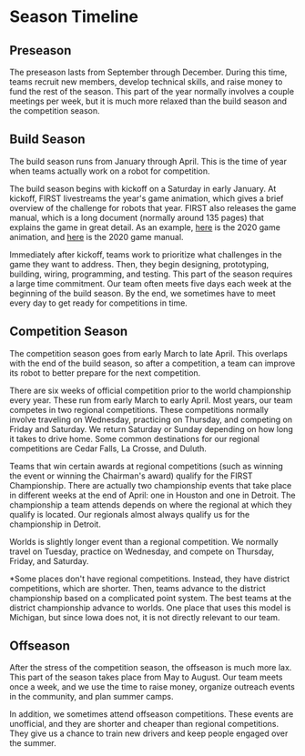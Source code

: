 # Season Timeline

## Preseason <a href="#preseason" id="preseason"></a>

The preseason lasts from September through December. During this time, teams recruit new members, develop technical skills, and raise money to fund the rest of the season. This part of the year normally involves a couple meetings per week, but it is much more relaxed than the build season and the competition season.

## Build Season <a href="#build-season" id="build-season"></a>

The build season runs from January through April. This is the time of year when teams actually work on a robot for competition.

The build season begins with kickoff on a Saturday in early January. At kickoff, FIRST livestreams the year's game animation, which gives a brief overview of the challenge for robots that year. FIRST also releases the game manual, which is a long document (normally around 135 pages) that explains the game in great detail. As an example, [here](https://youtu.be/gmiYWTmFRVE) is the 2020 game animation, and [here](https://firstfrc.blob.core.windows.net/frc2020/Manual/2020FRCGameSeasonManual.pdf) is the 2020 game manual.

Immediately after kickoff, teams work to prioritize what challenges in the game they want to address. Then, they begin designing, prototyping, building, wiring, programming, and testing. This part of the season requires a large time commitment. Our team often meets five days each week at the beginning of the build season. By the end, we sometimes have to meet every day to get ready for competitions in time.

## Competition Season <a href="#competition-season" id="competition-season"></a>

The competition season goes from early March to late April. This overlaps with the end of the build season, so after a competition, a team can improve its robot to better prepare for the next competition.

There are six weeks of official competition prior to the world championship every year. These run from early March to early April. Most years, our team competes in two regional competitions. These competitions normally involve traveling on Wednesday, practicing on Thursday, and competing on Friday and Saturday. We return Saturday or Sunday depending on how long it takes to drive home. Some common destinations for our regional competitions are Cedar Falls, La Crosse, and Duluth.

Teams that win certain awards at regional competitions (such as winning the event or winning the Chairman's award) qualify for the FIRST Championship. There are actually two championship events that take place in different weeks at the end of April: one in Houston and one in Detroit. The championship a team attends depends on where the regional at which they qualify is located. Our regionals almost always qualify us for the championship in Detroit.

Worlds is slightly longer event than a regional competition. We normally travel on Tuesday, practice on Wednesday, and compete on Thursday, Friday, and Saturday.

\*Some places don't have regional competitions. Instead, they have district competitions, which are shorter. Then, teams advance to the district championship based on a complicated point system. The best teams at the district championship advance to worlds. One place that uses this model is Michigan, but since Iowa does not, it is not directly relevant to our team.

## Offseason <a href="#offseason" id="offseason"></a>

After the stress of the competition season, the offseason is much more lax. This part of the season takes place from May to August. Our team meets once a week, and we use the time to raise money, organize outreach events in the community, and plan summer camps.

In addition, we sometimes attend offseason competitions. These events are unofficial, and they are shorter and cheaper than regional competitions. They give us a chance to train new drivers and keep people engaged over the summer.
